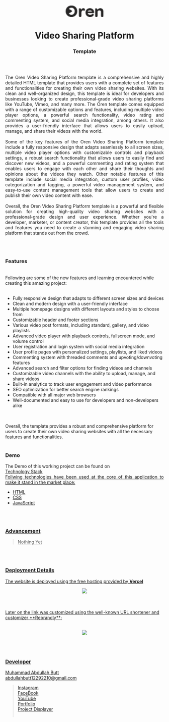 <p align="center">
  <img src = "/images/logo.png" width="120">
</p>

<h1 align="center">
  Video Sharing Platform
</h1>

<h3 align="center">
  Template
</h3>


<br><br>

<p align="justify">
The Oren Video Sharing Platform template is a comprehensive and highly detailed HTML template that provides users with a complete set of features and functionalities for creating their own video sharing websites. With its clean and well-organized design, this template is ideal for developers and businesses looking to create professional-grade video sharing platforms like YouTube, Vimeo, and many more.
The Oren template comes equipped with a range of customizable options and features, including multiple video player options, a powerful search functionality, video rating and commenting system, and social media integration, among others. It also provides a user-friendly interface that allows users to easily upload, manage, and share their videos with the world.
<br><br>
Some of the key features of the Oren Video Sharing Platform template include a fully responsive design that adapts seamlessly to all screen sizes, multiple video player options with customizable controls and playback settings, a robust search functionality that allows users to easily find and discover new videos, and a powerful commenting and rating system that enables users to engage with each other and share their thoughts and opinions about the videos they watch.
Other notable features of this template include social media integration, custom user profiles, video categorization and tagging, a powerful video management system, and easy-to-use content management tools that allow users to create and publish their own video content with ease.
<br><br>
Overall, the Oren Video Sharing Platform template is a powerful and flexible solution for creating high-quality video sharing websites with a professional-grade design and user experience. Whether you're a developer, marketer, or content creator, this template provides all the tools and features you need to create a stunning and engaging video sharing platform that stands out from the crowd.
</p>


<br><br>
<!-- ................................................................................................................................. -->


### Features
<br>
Following are some of the new features and learning encountered while creating this amazing project:<br><br>

- Fully responsive design that adapts to different screen sizes and devices
- Clean and modern design with a user-friendly interface
- Multiple homepage designs with different layouts and styles to choose from
- Customizable header and footer sections
- Various video post formats, including standard, gallery, and video playlists
- Advanced video player with playback controls, fullscreen mode, and volume control
- User registration and login system with social media integration
- User profile pages with personalized settings, playlists, and liked videos
- Commenting system with threaded comments and upvoting/downvoting features
- Advanced search and filter options for finding videos and channels
- Customizable video channels with the ability to upload, manage, and share videos
- Built-in analytics to track user engagement and video performance
- SEO optimization for better search engine rankings
- Compatible with all major web browsers
- Well-documented and easy to use for developers and non-developers alike

<br><br>
Overall, the template provides a robust and comprehensive platform for users to create their own video sharing websites with all the necessary features and functionalities.
<br><br>
<!-- ................................................................................................................................. -->



### Demo
<p align="justify">
  The Demo of this working project can be found on <br>
  <a href="></a>
</p>


<br><br>
<!-- ................................................................................................................................. -->





### Technology Stack
<br>
Follwing technologies have been used at the core of this application to make it stand in the market place:

- HTML
- CSS
- JavaScript


<br><br>
<!-- ................................................................................................................................. -->


### Advancement

> Nothing Yet

<br><br>
<!-- ................................................................................................................................. -->


### Deployment Details

The website is deployed using the free hosting provided by **Vercel**
<p align = "center">
  <img src = "https://branditechture.agency/brand-logos/wp-content/uploads/wpdm-cache/Vercel-900x0.png" width = "300">
</p>
<br><br>
Later on the link was customized using the well-known URL shortener and customizer **Rebrandly**:<br><br>
<p align = "center">
  <img src = "https://www.rebrandly.com/images/URL-Shortener.fileextension.svg" width = "300">
</p>


<br><br>
<!-- ................................................................................................................................. -->


### Developer

Muhammad Abdullah Butt <br>
abdullahbutt12292210@gmail.com <br>
> [Instagram](https://www.instagram.com/abdullah.butt.22/)<br>
> [FaceBook](https://www.facebook.com/profile.php?id=100076291614529)<br>
> [YouTube](https://www.youtube.com/channel/UCnuOFQyMywg-KuoN-lmav1Q)<br>
> [Portfolio](https://rebrand.ly/MuhammadAbdullahButt_MABCORP)<br>
> [Project Displayer]( https://rebrand.ly/ProjectDisplayer_MABCORP)
<br><br>
<!-- ................................................................................................................................. -->






